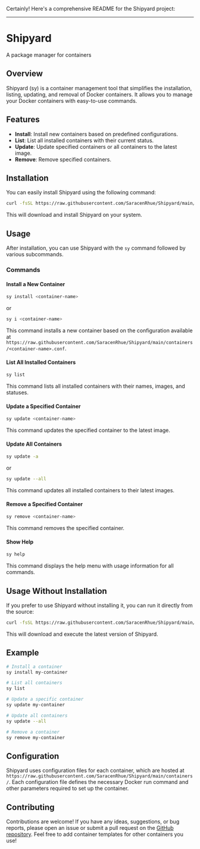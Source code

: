 Certainly! Here's a comprehensive README for the Shipyard project:

---

# Shipyard

A package manager for containers

## Overview

Shipyard (sy) is a container management tool that simplifies the installation, listing, updating, and removal of Docker containers. It allows you to manage your Docker containers with easy-to-use commands.

## Features

- **Install**: Install new containers based on predefined configurations.
- **List**: List all installed containers with their current status.
- **Update**: Update specified containers or all containers to the latest image.
- **Remove**: Remove specified containers.

## Installation

You can easily install Shipyard using the following command:

```bash
curl -fsSL https://raw.githubusercontent.com/SaracenRhue/Shipyard/main/install.sh | bash
```

This will download and install Shipyard on your system.

## Usage

After installation, you can use Shipyard with the `sy` command followed by various subcommands.

### Commands

#### Install a New Container

```bash
sy install <container-name>
```
or
```bash
sy i <container-name>
```

This command installs a new container based on the configuration available at `https://raw.githubusercontent.com/SaracenRhue/Shipyard/main/containers/<container-name>.conf`.

#### List All Installed Containers

```bash
sy list
```

This command lists all installed containers with their names, images, and statuses.

#### Update a Specified Container

```bash
sy update <container-name>
```

This command updates the specified container to the latest image.

#### Update All Containers

```bash
sy update -a
```
or
```bash
sy update --all
```

This command updates all installed containers to their latest images.

#### Remove a Specified Container

```bash
sy remove <container-name>
```

This command removes the specified container.

#### Show Help

```bash
sy help
```

This command displays the help menu with usage information for all commands.

## Usage Without Installation

If you prefer to use Shipyard without installing it, you can run it directly from the source:

```bash
curl -fsSL https://raw.githubusercontent.com/SaracenRhue/Shipyard/main/sy | bash -s
```

This will download and execute the latest version of Shipyard.

## Example

```bash
# Install a container
sy install my-container

# List all containers
sy list

# Update a specific container
sy update my-container

# Update all containers
sy update --all

# Remove a container
sy remove my-container
```

## Configuration

Shipyard uses configuration files for each container, which are hosted at `https://raw.githubusercontent.com/SaracenRhue/Shipyard/main/containers/`. Each configuration file defines the necessary Docker run command and other parameters required to set up the container.

## Contributing

Contributions are welcome! If you have any ideas, suggestions, or bug reports, please open an issue or submit a pull request on the [GitHub repository](https://github.com/SaracenRhue/Shipyard). Feel free to add container templates for other containers you use!
